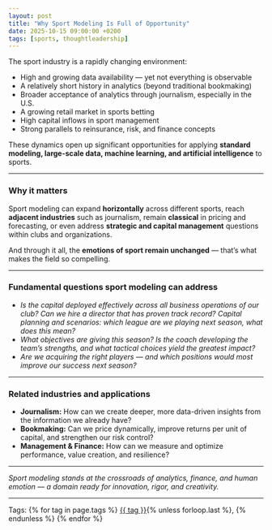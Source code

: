 ```yaml
---
layout: post
title: "Why Sport Modeling Is Full of Opportunity"
date: 2025-10-15 09:00:00 +0200
tags: [sports, thoughtleadership]
---
```


The sport industry is a rapidly changing environment:

- High and growing data availability — yet not everything is observable  
- A relatively short history in analytics (beyond traditional bookmaking)  
- Broader acceptance of analytics through journalism, especially in the U.S.  
- A growing retail market in sports betting  
- High capital inflows in sport management  
- Strong parallels to reinsurance, risk, and finance concepts  

These dynamics open up significant opportunities for applying **standard modeling, large-scale data, machine learning, and artificial intelligence** to sports.

---

### Why it matters

Sport modeling can expand **horizontally** across different sports, reach **adjacent industries** such as journalism, remain **classical** in pricing and forecasting, or even address **strategic and capital management** questions within clubs and organizations.

And through it all, the **emotions of sport remain unchanged** — that’s what makes the field so compelling.

---

### Fundamental questions sport modeling can address

- *Is the capital deployed effectively across all business operations of our club? Can we hire a director that has proven track record? Capital planning and scenarios: which league are we playing next season, what does this mean?*  
- *What objectives are giving this season? Is the coach developing the team’s strengths, and what tactical choices yield the greatest impact?*  
- *Are we acquiring the right players — and which positions would most improve our success next season?*

---

### Related industries and applications

- **Journalism:** How can we create deeper, more data-driven insights from the information we already have?  
- **Bookmaking:** Can we price dynamically, improve returns per unit of capital, and strengthen our risk control?  
- **Management & Finance:** How can we measure and optimize performance, value creation, and resilience?

---

*Sport modeling stands at the crossroads of analytics, finance, and human emotion — a domain ready for innovation, rigor, and creativity.*

---

<p>Tags:
{% for tag in page.tags %}
  <a href="/tags/{{ tag | slugify }}/">{{ tag }}</a>{% unless forloop.last %}, {% endunless %}
{% endfor %}
</p>
